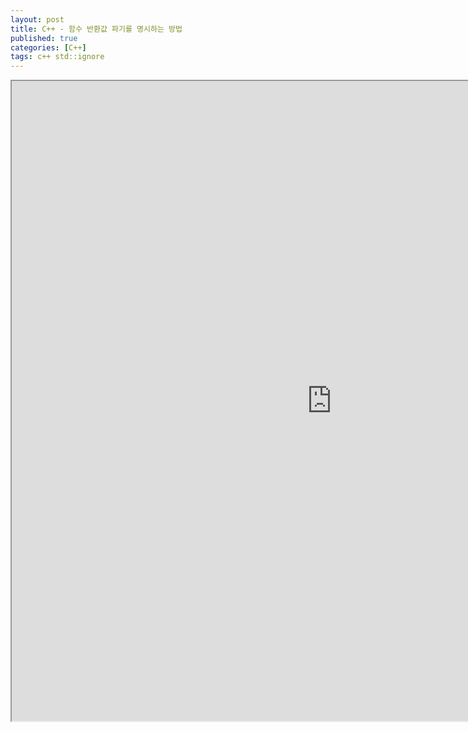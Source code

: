 ```yaml
---
layout: post
title: C++ - 함수 반환값 파기를 명시하는 방법
published: true
categories: [C++]
tags: c++ std::ignore
---
```

<iframe width="1024" height="1024" src="https://docs.google.com/document/d/e/2PACX-1vR71bqXfJkSH4TIwKsEPwHCdglg1nsTqrUyP0eWxMijpBzl8YY1wYzQWptZk0uR5QVNBOiX8wyl0Q86/pub?embedded=true"></iframe>   
  
